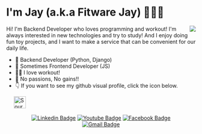 # I'm Jay (a.k.a Fitware Jay) 👨🏻‍💻
<div>
<img align="right" src="https://github-readme-stats.vercel.app/api?username=JAY-Chan9yu&show_icons=true&icon_color=009C4C&text_color=718096&bg_color=ffffff&hide_title=true" />
</div>
<div>
Hi! I'm Backend Developer who loves programming and workout! I'm always interested in new technologies and try to study!
And I enjoy doing fun toy projects, and I want to make a service that can be convenient for our daily life.


- 💾   Backend Developer (Python, Django) 
- 🤣  Sometimes Frontend Developer (JS)
- 🏋️‍♂️  I love workout! 
- 🚀  No passions, No gains!!
- 👇 If you want to see my github visual profile, click the icon below.
</div>
<div style="margin-left=10px">
    &nbsp&nbsp&nbsp&nbsp&nbsp<a href="https://sourcerer.io/jay-chan9yu"><img src="https://sourcerer.io/icons/logo-sharing.svg"height="32px" alt="Sourcerer"></a>
</div>

<div align=center>
	
  [![Linkedin Badge](https://img.shields.io/badge/-LinkedIn-blue?style=flat-square&logo=Linkedin&logoColor=white&link=https:/https://www.linkedin.com/in/%EC%B0%AC%EA%B7%9C-%EC%A7%80-22149a1a7/)](https://www.linkedin.com/in/%EC%B0%AC%EA%B7%9C-%EC%A7%80-22149a1a7/)
  [![Youtube Badge](https://img.shields.io/badge/Youtube-ff0000?style=flat-square&logo=youtube&link=https://www.youtube.com/channel/UC4i-2itVHA3txL08nFbaBBQ)](https://www.youtube.com/channel/UC4i-2itVHA3txL08nFbaBBQ)
  [![Facebook Badge](https://img.shields.io/badge/facebook-1877f2?style=flat-square&logo=facebook&logoColor=white&link=https://www.facebook.com/changyu.ji.7)](https://www.facebook.com/changyu.ji.7)	
  [![Gmail Badge](https://img.shields.io/badge/Gmail-d14836?style=flat-square&logo=Gmail&logoColor=white&link=mailto:ckj9014@gmail.com)](mailto:ckj9014@gmail.com)
</div>
